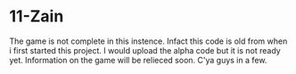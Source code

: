 11-Zain
=======
The game is not complete in this instence. Infact this code is old from when i first started this project.
I would upload the alpha code but it is not ready yet. Information on the game will be relieced soon.
C'ya guys in a few.